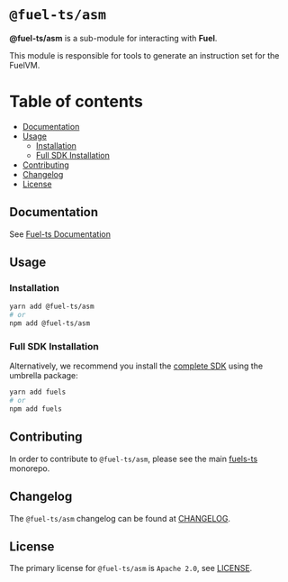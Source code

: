# `@fuel-ts/asm`

**@fuel-ts/asm** is a sub-module for interacting with **Fuel**.

This module is responsible for tools to generate an instruction set for the FuelVM.

# Table of contents

- [Documentation](#documentation)
- [Usage](#usage)
  - [Installation](#installation)
  - [Full SDK Installation](#full-sdk-installation)
- [Contributing](#contributing)
- [Changelog](#changelog)
- [License](#license)

## Documentation

See [Fuel-ts Documentation](https://fuellabs.github.io/fuels-ts/packages/fuel-ts-asm/)

## Usage

### Installation

```sh
yarn add @fuel-ts/asm
# or
npm add @fuel-ts/asm
```

### Full SDK Installation

Alternatively, we recommend you install the [complete SDK](https://github.com/FuelLabs/fuels-ts) using the umbrella package:

```sh
yarn add fuels
# or
npm add fuels
```

## Contributing

In order to contribute to `@fuel-ts/asm`, please see the main [fuels-ts](https://github.com/FuelLabs/fuels-ts) monorepo.

## Changelog

The `@fuel-ts/asm` changelog can be found at [CHANGELOG](./CHANGELOG.md).

## License

The primary license for `@fuel-ts/asm` is `Apache 2.0`, see [LICENSE](./LICENSE).
